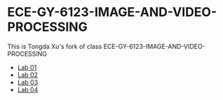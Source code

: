 # ECE-GY-6123-IMAGE-AND-VIDEO-PROCESSING

This is Tongda Xu's fork of class ECE-GY-6123-IMAGE-AND-VIDEO-PROCESSING

* [Lab 01](https://github.com/matonglidewazi/ECE-GY-6123-IMAGE-AND-VIDEO-PROCESSING/blob/master/CA01/COMPUTER_ASSIGNMENT_1_TEMPLATE.ipynb)
* [Lab 02](https://github.com/matonglidewazi/ECE-GY-6123-IMAGE-AND-VIDEO-PROCESSING/blob/master/CA02/tx506-CA02.ipynb)
* [Lab 03](https://github.com/matonglidewazi/ECE-GY-6123-IMAGE-AND-VIDEO-PROCESSING/blob/master/CA03/tx506-CA03.ipynb)
* [Lab 04](https://github.com/matonglidewazi/ECE-GY-6123-IMAGE-AND-VIDEO-PROCESSING/blob/master/CA04/tx506-CA04.ipynb)
